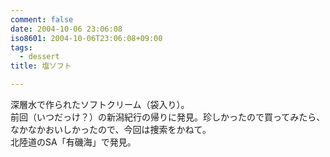 ```yaml
---
comment: false
date: 2004-10-06 23:06:08
iso8601: 2004-10-06T23:06:08+09:00
tags:
  - dessert
title: 塩ソフト

---
```


<div class="entry-body">
  <p>深層水で作られたソフトクリーム（袋入り）。<br />
    前回（いつだっけ？）の新潟紀行の帰りに発見。珍しかったので買ってみたら、なかなかおいしかったので、今回は捜索をかねて。<br />
    北陸道のSA「有磯海」で発見。</p>
</div>
